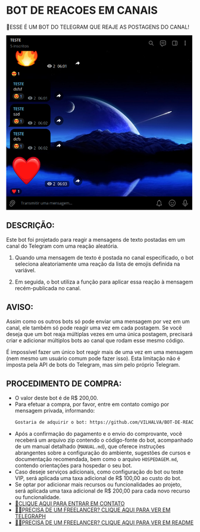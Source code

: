 # BOT DE REACOES EM CANAIS
🛑ESSE É UM BOT DO TELEGRAM QUE REAJE AS POSTAGENS DO CANAL!

<img src="FOTO.png" align="center" width="500"> <br>

## DESCRIÇÃO:
Este bot foi projetado para reagir a mensagens de texto postadas em um canal do Telegram com uma reação aleatória. 

1. Quando uma mensagem de texto é postada no canal especificado, o bot seleciona aleatoriamente uma reação da lista de emojis definida na variável.

2. Em seguida, o bot utiliza a função para aplicar essa reação à mensagem recém-publicada no canal.

## AVISO:
Assim como os outros bots só pode enviar uma mensagem por vez em um canal, ele também só pode reagir uma vez em cada postagem. Se você deseja que um bot reaja múltiplas vezes em uma única postagem, precisará criar e adicionar múltiplos bots ao canal que rodam esse mesmo código. 

É impossível fazer um único bot reagir mais de uma vez em uma mensagem (nem mesmo um usuário comum pode fazer isso). Esta limitação não é imposta pela API de bots do Telegram, mas sim pelo próprio Telegram.

## PROCEDIMENTO DE COMPRA:
- O valor deste bot é de R$ 200,00.
- Para efetuar a compra, por favor, entre em contato comigo por mensagem privada, informando:
    ```bash
    Gostaria de adquirir o bot: https://github.com/VILHALVA/BOT-DE-REACOES-EM-CANAIS
    ```
- Após a confirmação do pagamento e o envio do comprovante, você receberá um arquivo zip contendo o código-fonte do bot, acompanhado de um manual detalhado (`MANUAL.md`), que oferece instruções abrangentes sobre a configuração do ambiente, sugestões de cursos e documentação recomendada, bem como o arquivo `HOSPEDAGEM.md`, contendo orientações para hospedar o seu bot.
- Caso deseje serviços adicionais, como configuração do bot ou teste VIP, será aplicada uma taxa adicional de R$ 100,00 ao custo do bot.
- Se optar por adicionar mais recursos ou funcionalidades ao projeto, será aplicada uma taxa adicional de R$ 200,00 para cada novo recurso ou funcionalidade.
- [🤑CLIQUE AQUI PARA ENTRAR EM CONTATO](https://t.me/VILHALVA100)
- [🧑‍💻PRECISA DE UM FREELANCER? CLIQUE AQUI PARA VER EM TELEGRAPH](https://telegra.ph/FREELANCER-10-19-9)
- [🧑‍💻PRECISA DE UM FREELANCER? CLIQUE AQUI PARA VER EM README](https://github.com/VILHALVA/VILHALVA/blob/main/FREELANCER/README.md)
